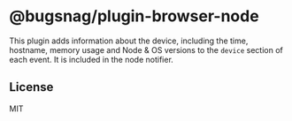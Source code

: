 # @bugsnag/plugin-browser-node

This plugin adds information about the device, including the time, hostname, memory usage and Node & OS versions to the `device` section of each event. It is included in the node notifier.

## License
MIT
